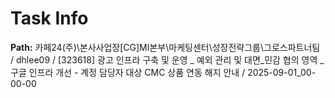 # Task Info

**Path:** 카페24(주)\본사사업장\[CG]MI본부\마케팅센터\성장전략그룹\그로스파트너팀 / dhlee09 / [323618] 광고 인프라 구축 및 운영 _ 예외 관리 및 대면_민감 협의 영역 _ 구글 인프라 개선 - 계정 담당자 대상 CMC 상품 연동 해지 안내 / 2025-09-01_00-00-00

